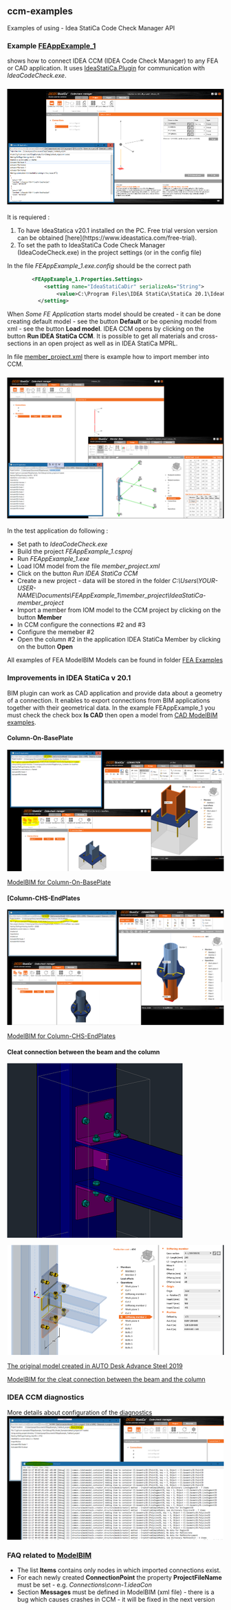 ## ccm-examples
Examples of using - Idea StatiCa Code Check Manager API

 ### Example [FEAppExample_1](https://github.com/idea-statica/ccm-examples/tree/master/FEAppExample_1)
 shows how to connect IDEA CCM (IDEA Code Check Manager) to any FEA or CAD application. It uses [IdeaStatiCa.Plugin](https://github.com/idea-statica/ideastatica-plugin) for communication with *IdeaCodeCheck.exe*.

### ![CCM + FakeFEA](https://github.com/idea-statica/ccm-examples/blob/master/Images/fake-fea.png?raw=true)

It is requiered :
<ol>
  <li>To have IdeaStatica v20.1 installed on the PC. Free trial version version can be obtained [here](https://www.ideastatica.com/free-trial).</li>
  <li>To set the path to IdeaStatiCa Code Check Manager (IdeaCodeCheck.exe) in the project settings (or in the config file)</li>
</ol>


In the file *FEAppExample_1.exe.config* should be the correct path

```xml
        <FEAppExample_1.Properties.Settings>
            <setting name="IdeaStatiCaDir" serializeAs="String">
                <value>C:\Program Files\IDEA StatiCa\StatiCa 20.1\IdeaCodeCheck.exe</value>
          </setting>
```

When *Some FE Application* starts model should be created - it can be done creating default model - see the button **Default** or be opening model from xml - see the button **Load model**. IDEA CCM opens by clicking on the button **Run IDEA StatiCa CCM**.
It is possible to get all materials and cross-sections in an open project as well as in IDEA StatiCa MPRL.

In file [member_project.xml](https://github.com/idea-statica/ccm-examples/blob/master/FEAppExample_1/Examples/member_project.xml) there is example how to import member into CCM.

### ![Member in CCM](https://github.com/idea-statica/ccm-examples/blob/master/Images/member-project.png?raw=true)

In the test application do following :
* Set path to _IdeaCodeCheck.exe_
* Build the project _FEAppExample_1.csproj_
* Run _FEAppExample_1.exe_
* Load IOM model from the file _member_project.xml_
* Click on the button _Run IDEA StatiCa CCM_
* Create a new project - data will be stored in the folder _C:\Users\YOUR-USER-NAME\Documents\FEAppExample_1\member_project\IdeaStatiCa-member_project_
* Import a member from IOM model to the CCM project by clicking on the button **Member**
* In CCM configure the connections #2 and #3
* Configure the memeber #2
* Open the column #2 in the application IDEA StatiCa Member by clicking on the button **Open**


All examples of FEA ModelBIM Models can be found in folder [FEA Examples](https://github.com/idea-statica/ccm-examples/blob/release-v20.1/FEAppExample_1/FEA_Model_Examples/)

### Improvements in IDEA StatiCa v 20.1

BIM plugin can work as CAD application and provide data about a geometry of a connection. It enables to export connections from BIM applications together with their geometrical data. In the example FEAppExample_1
 you must check the check box **Is CAD** then open a model from [CAD ModelBIM examples](https://github.com/idea-statica/ccm-examples/tree/release-v20.1/FEAppExample_1/CAD_Model_Examples).

#### Column-On-BasePlate

![Column-On-BasePlate](https://github.com/idea-statica/ccm-examples/blob/release-v20.1/Images/column-on-baseplate.png?raw=true)

[ModelBIM for Column-On-BasePlate](https://github.com/idea-statica/ccm-examples/blob/release-v20.1/FEAppExample_1/CAD_Model_Examples/Column-On-BasePlate.xml)

#### [Column-CHS-EndPlates

![Column-CHS-EndPlates](https://github.com/idea-statica/ccm-examples/blob/release-v20.1/Images/column-chs-endplates.png?raw=true)

[ModelBIM for Column-CHS-EndPlates](https://github.com/idea-statica/ccm-examples/blob/release-v20.1/FEAppExample_1/CAD_Model_Examples/Column-CHS-EndPlates.xml)

#### Cleat connection between the beam and the column

![Cleat connection between the beam and the column](https://github.com/idea-statica/ccm-examples/blob/release-v20.1/Images/cleats-as.png?raw=true)

![Imported cleats to Idea ](https://github.com/idea-statica/ccm-examples/blob/release-v20.1/Images/cleats-ideacon.png?raw=true)

[The original model created in AUTO Desk Advance Steel 2019](https://github.com/idea-statica/ccm-examples/blob/release-v20.1/FEAppExample_1/CAD_Model_Examples/cleats_beam_to_column.dwg?raw=true)

[ModelBIM for the cleat connection between the beam and the column](https://github.com/idea-statica/ccm-examples/blob/release-v20.1/FEAppExample_1/CAD_Model_Examples/cleats-beam-to-column.xml)

### IDEA CCM diagnostics
More details about configuration of the [diagnostics](Docs/ccm-diagnostics.md)
![CCM Diagnostics](Images/ccm-diagnostics.png)

### FAQ related to [ModelBIM](https://github.com/idea-statica/ideastatica-plugin/blob/master/IdeaStatiCa.Plugin/ModelBIM.cs)
* The list **Items** contains only nodes in which imported connections exist.
* For each newly created **ConnectionPoint** the property **ProjectFileName** must be set - e.g. _<ProjectFileName>Connections\conn-1.ideaCon</ProjectFileName>_
* Section **Messages** must be defined in ModelBIM (xml file) - there is a bug which causes crashes in CCM - it will be fixed in the next version
